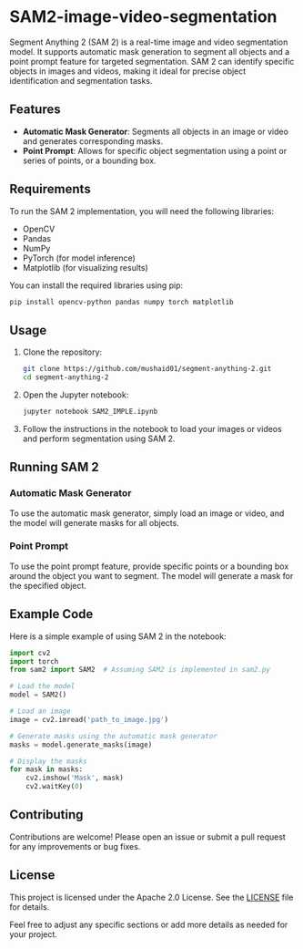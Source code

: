 # SAM2-image-video-segmentation
Segment Anything 2 (SAM 2) is a real-time image and video segmentation model. It supports automatic mask generation to segment all objects and a point prompt feature for targeted segmentation. SAM 2 can identify specific objects in images and videos, making it ideal for precise object identification and segmentation tasks.

## Features

- **Automatic Mask Generator**: Segments all objects in an image or video and generates corresponding masks.
- **Point Prompt**: Allows for specific object segmentation using a point or series of points, or a bounding box.

## Requirements

To run the SAM 2 implementation, you will need the following libraries:

- OpenCV
- Pandas
- NumPy
- PyTorch (for model inference)
- Matplotlib (for visualizing results)

You can install the required libraries using pip:

```bash
pip install opencv-python pandas numpy torch matplotlib
```

## Usage

1. Clone the repository:
    ```bash
    git clone https://github.com/mushaid01/segment-anything-2.git
    cd segment-anything-2
    ```

2. Open the Jupyter notebook:
    ```bash
    jupyter notebook SAM2_IMPLE.ipynb
    ```

3. Follow the instructions in the notebook to load your images or videos and perform segmentation using SAM 2.

## Running SAM 2

### Automatic Mask Generator

To use the automatic mask generator, simply load an image or video, and the model will generate masks for all objects.

### Point Prompt

To use the point prompt feature, provide specific points or a bounding box around the object you want to segment. The model will generate a mask for the specified object.

## Example Code

Here is a simple example of using SAM 2 in the notebook:

```python
import cv2
import torch
from sam2 import SAM2  # Assuming SAM2 is implemented in sam2.py

# Load the model
model = SAM2()

# Load an image
image = cv2.imread('path_to_image.jpg')

# Generate masks using the automatic mask generator
masks = model.generate_masks(image)

# Display the masks
for mask in masks:
    cv2.imshow('Mask', mask)
    cv2.waitKey(0)
```

## Contributing

Contributions are welcome! Please open an issue or submit a pull request for any improvements or bug fixes.

## License

This project is licensed under the Apache 2.0 License. See the [LICENSE](LICENSE) file for details.

Feel free to adjust any specific sections or add more details as needed for your project.
